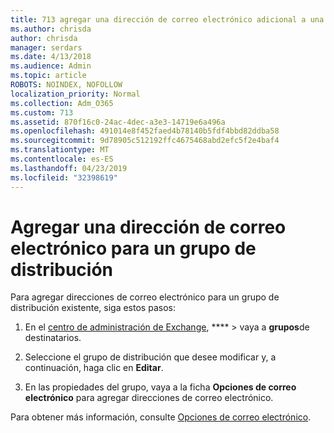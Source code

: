```yaml
---
title: 713 agregar una dirección de correo electrónico adicional a una lista de distribución
ms.author: chrisda
author: chrisda
manager: serdars
ms.date: 4/13/2018
ms.audience: Admin
ms.topic: article
ROBOTS: NOINDEX, NOFOLLOW
localization_priority: Normal
ms.collection: Adm_O365
ms.custom: 713
ms.assetid: 870f16c0-24ac-4dec-a3e3-14719e6a496a
ms.openlocfilehash: 491014e8f452faed4b78140b5fdf4bbd82ddba58
ms.sourcegitcommit: 9d78905c512192ffc4675468abd2efc5f2e4baf4
ms.translationtype: MT
ms.contentlocale: es-ES
ms.lasthandoff: 04/23/2019
ms.locfileid: "32398619"
---
```

# <a name="add-an-email-address-for-a-distribution-group"></a>Agregar una dirección de correo electrónico para un grupo de distribución

Para agregar direcciones de correo electrónico para un grupo de distribución existente, siga estos pasos:

1. En el [centro de administración de Exchange](https://outlook.office365.com/ecp/), **** \> vaya a **grupos**de destinatarios.

2. Seleccione el grupo de distribución que desee modificar y, a continuación, haga clic en **Editar**.

3. En las propiedades del grupo, vaya a la ficha **Opciones de correo electrónico** para agregar direcciones de correo electrónico. 

Para obtener más información, consulte [Opciones de correo electrónico](https://technet.microsoft.com/library/bb124513.aspx#emailoptions).
